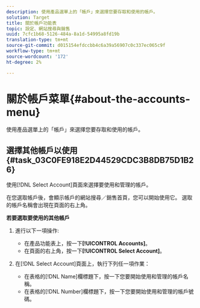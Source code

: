 ```yaml
---
description: 使用產品選單上的「帳戶」來選擇您要存取和使用的帳戶。
solution: Target
title: 關於帳戶功能表
topic: 設定、網站搜尋與銷售
uuid: 7cfc1b68-5126-484a-8a1d-54995a8fd19b
translation-type: tm+mt
source-git-commit: d015154efdccbb4c6a39a56907c0c337ec065c9f
workflow-type: tm+mt
source-wordcount: '172'
ht-degree: 2%

---
```



# 關於帳戶菜單{#about-the-accounts-menu}

使用產品選單上的「帳戶」來選擇您要存取和使用的帳戶。

## 選擇其他帳戶以使用{#task_03C0FE918E2D44529CDC3B8DB75D1B26}

使用[!DNL Select Account]頁面來選擇要使用和管理的帳戶。

<!-- 

t_selecting_a_different_account_to_use.xml

 -->

在您選取帳戶後，會顯示帳戶的網站搜尋／銷售首頁，您可以開始使用它。 選取的帳戶名稱會出現在頁面的右上角。

**若要選取要使用的其他帳戶**

1. 進行以下一項操作: 

   * 在產品功能表上，按一下&#x200B;**[!UICONTROL Accounts]**。
   * 在頁面的右上角，按一下&#x200B;**[!UICONTROL Select Account]**。

1. 在[!DNL Select Account]頁面上，執行下列任一項作業：

   * 在表格的[!DNL Name]欄標題下，按一下您要開始使用和管理的帳戶名稱。
   * 在表格的[!DNL Number]欄標題下，按一下您要開始使用和管理的帳戶號碼。


